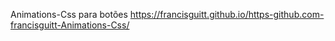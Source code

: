 Animations-Css para botões 
https://francisguitt.github.io/https-github.com-francisguitt-Animations-Css/
